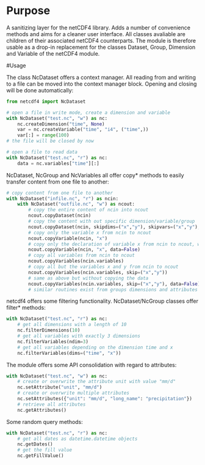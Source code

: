 # Purpose
A sanitizing layer for the netCDF4 library. Adds a number of convenience methods and aims for a cleaner
user interface. All classes avaliable are children of their associated netCDF4 counterparts.
The module is therefore usable as a drop-in replacement for the classes Dataset, Group, Dimension and
Variable of the netCDF4 module.

#Usage

The class NcDataset offers a context manager. All reading from and writing to a file can be moved
into the context manager block. Opening and closing will be done automatically:
```python
from netcdf4 import NcDataset

# open a file in write mode, create a dimension and variable
with NcDataset("test.nc", "w") as nc:
	nc.createDimension("time", None)
	var = nc.createVariable("time", "i4", ("time",))
	var[:] = range(100)
# the file will be closed by now

# open a file to read data
with NcDataset("test.nc", "r") as nc:
	data = nc.variables["time"][:]
```

NcDataset, NcGroup and NcVariables all offer copy* methods to easily transfer content from one
file to another:
```python
# copy content from one file to another
with NcDataset("infile.nc", "r") as ncin:
	with NcDataset("outfile.nc", "w") as ncout:
		# copy the entire content of ncin into ncout
		ncout.copyDataset(ncin)
		# copy the content with out specific dimension/variable/group
		ncout.copyDataset(ncin, skipdims=("x","y"), skipvars=("x","y"), skipgroups=("group1"))
		# copy only the variable x from ncin to ncout 
		ncout.copyVariable(ncin, "x")
		# copy only the declaration of variable x from ncin to ncout, without copying the data
		ncout.copyVariable(ncin, "x", data=False)
		# copy all variables from ncin to ncout
		ncout.copyVariables(ncin.variables)
		# copy all but the variables x and y from ncin to ncout
		ncout.copyVariables(ncin.variables, skip=("x","y"))
		# same as above but without copying the data
		ncout.copyVariables(ncin.variables, skip=("x","y"), data=False)
		# similar routines exist from groups dimensions and attributes
```

netcdf4 offers some filtering functionality. NcDataset/NcGroup classes offer filter* methods:
```python
with NcDataset("test.nc", "r") as nc:
	# get all dimensions with a length of 10
	nc.filterDimensions(10)
	# get all variables with exactly 3 dimensions
	nc.filterVariables(ndim=3)
	# get all variables depending on the dimension time and x
	nc.filterVariables(dims=("time", "x"))
```

The module offers some API consolidation with regard to attributes: 
```python
with NcDataset("test.nc", "w") as nc:
	# create or overwrite the attribute unit with value "mm/d"
	nc.setAttribute("unit", "mm/d")
	# create or overwrite multiple attributes
	nc.setAttributes({"unit": "mm/d", "long_name": "precipitation"})
	# retrieve all attributes
	nc.getAttributes()
```

Some random query methods:
```python
with NcDataset("test.nc", "r") as nc:
	# get all dates as datetime.datetime objects
	nc.getDates()
	# get the fill value
	nc.getFillValue()
```
